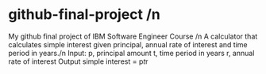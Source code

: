 # github-final-project /n
My github final project of IBM Software Engineer Course /n
A calculator that calculates simple interest given principal, annual rate of interest and time period in years./n
Input:
   p, principal amount
   t, time period in years
   r, annual rate of interest
Output
   simple interest = p*t*r
